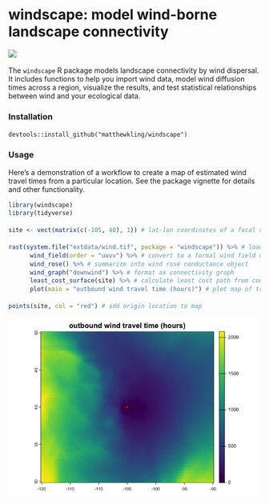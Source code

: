 windscape: model wind-borne landscape connectivity
================

![](https://matthewkling.github.io/img/images/windscape_hawaii.png)

The `windscape` R package models landscape connectivity by wind
dispersal. It includes functions to help you import wind data, model
wind diffusion times across a region, visualize the results, and test
statistical relationships between wind and your ecological data.

### Installation

`devtools::install_github("matthewkling/windscape")`

### Usage

Here’s a demonstration of a workflow to create a map of estimated wind
travel times from a particular location. See the package vignette for
details and other functionality.

``` r
library(windscape)
library(tidyverse)

site <- vect(matrix(c(-105, 40), 1)) # lat-lon coordinates of a focal site

rast(system.file("extdata/wind.tif", package = "windscape")) %>% # load wind time series rasters
      wind_field(order = "uuvv") %>% # convert to a formal wind field object
      wind_rose() %>% # summarize into wind rose conductance object
      wind_graph("downwind") %>% # format as connectivity graph
      least_cost_surface(site) %>% # calculate least cost path from coordinates
      plot(main = "outbound wind travel time (hours)") # plot map of travel times

points(site, col = "red") # add origin location to map
```

![](man/figures/example-1.png)<!-- -->

<!-- ### In the wild -->
<!-- Publications that have used the `windscape` framework include: -->
<!-- -   **Kling, M.**, and D. Ackerly. (2021) Global wind patterns shape genetic differentiation, asymmetric gene flow, and genetic diversity in trees. Proceedings of the National Academy of Sciences, 118(17) [<https://doi.org/10.1073/pnas.2017317118>] -->
<!-- -   **Kling, M.**, and D. Ackerly. (2020) Global wind patterns and the vulnerability of wind-dispersed species to climate change. Nature Climate Change, 10: 868-875 [<https://doi.org/10.1038/s41558-020-0848-3>] -->
